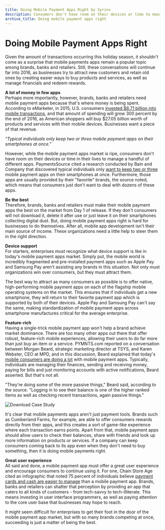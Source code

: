 ```yaml
---
title: Doing Mobile Payment Apps Right by Syrinx
description: Consumers don't have room on their devices or time to manage a handful of different apps. Syrinx offers tips for creating the best mobile payment app.
archive_title: Doing mobile payment apps right
---
```


# Doing Mobile Payment Apps Right

Given the amount of transactions occurring this holiday season, it shouldn't come as a surprise that mobile payments apps remain a popular topic among brands, banks and retailers. Still, these conversations will continue far into 2016, as businesses try to attract new customers and retain old ones by creating easier ways to buy products and services, as well as manage financials and redeem rewards.

**A lot of money in few apps**  
Perhaps more importantly, however, brands, banks and retailers need mobile payment apps because that's where money is being spent. According to eMarketer, in 2015, U.S. consumers [invested $8.71 billion into mobile transactions](http://www.emarketer.com/Article/Mobile-Payments-Will-Triple-US-2016/1013147), and that amount of spending will grow 300 percent by the end of 2016, as American shoppers will buy $27.05 billion worth of products and services with their mobile devices. Businesses want a piece of that revenue.

_"Typical individuals only keep two or three mobile payment apps on their smartphones at once."_

However, while the mobile payment apps market is ripe, consumers don't have room on their devices or time in their lives to manage a handful of different apps. PaymentsSource cited a research conducted by Bain and Company that discovered typical individuals only [want to keep two or three](http://www.paymentssource.com/news/paythink/mobile-payment-app-proliferation-puts-merchant-sites-in-peril-3022877-1.html) mobile payment apps on their smartphones at once. Furthermore, those apps are usually provided by their "favorite" brands, the source noted, which means that consumers just don't want to deal with dozens of these apps.

**Be the best**  
Therefore, brands, banks and retailers must make their mobile payment apps the best on the market from Day 1 of release. If they don't consumers will not download it, delete it after use or just leave it on their smartphones collecting digital dust. But, doing mobile payment apps right is hard for businesses to do themselves. After all, mobile app development isn't their main source of income. These organizations need a little help to steer them in the right direction.

**Device support**  
For starters, enterprises must recognize what device support is like in today's mobile payment apps market. Simply put, the mobile world is incredibly fragmented and pre-installed payment apps such as Apple Pay and Samsung Pay aren't assisting any brands in this situation. Not only must organizations win over consumers, but they must attract them.

The best way to attract as many consumers as possible is to offer native, high-performing mobile payment apps on each of the flagship mobile operating systems on the market. This ensures that if individuals get a new smartphone, they will return to their favorite payment app which is supported by both of their devices. Apple Pay and Samsung Pay can't say the same, making standardization of mobile payment apps across smartphone manufactures critical for the average enterprise.

**Feature-rich**  
Having a single-trick mobile payment app won't help a brand achieve market dominance. There are too many other apps out there that offer robust, feature-rich mobile experiences, allowing their users to do far more than just buy an item or a service. PYMNTS.com reported on a conversation between Morgan Beard, strategic marketing director at TSYS, and Karen Webster, CEO at MPD, and in this discussion, Beard explained that today's [mobile consumers are doing a lot](http://www.pymnts.com/company-spotlight/2015/mobile-payment-surprises-in-the-u-k/) with mobile payment apps. Typically, individuals are managing their finances, sending and receiving money, paying for bills and just monitoring accounts with active notifications, Beard asserted. But that's not all.

"They're doing some of the more passive things," Beard said, according to the source. "Logging in to see their balance is one of the higher ranked items as well as checking recent transactions, again passive things."

![Download Case Study](http://media.syrinx.com/media/06320ed4-4f81-4d18-8d4f-45d509c0f959/img/3340/14120078.jpg)

It's clear that mobile payments apps aren't just payment tools. Brands such as Cumberland Farms, for example, are able to offer consumers rewards directly from their apps, and this creates a sort of game-like experience where each transaction earns points. Apart from that, mobile payment apps should allow users to check their balances, share with friends and look up more information on products or services. If a company can keep consumers coming back to its app even when they don't need to buy something, then it is doing mobile payments right.

**Great user experience**  
All said and done, a mobile payment app must offer a great user experience and encourage consumers to continue using it. For one, Chain Store Age cited an infographic that noted 75 percent of individuals believe [payment cards and cash are easier to manage](http://www.chainstoreage.com/article/infographic-mobile-payment-goes-native) than a mobile payment app. Brands, banks and retailers can shatter that perception by providing an app that caters to all kinds of customers - from tech-savvy to tech-illiterate. This means investing in user interface programmers, as well as paying attention to the core user base that businesses may hope to reach.

It might seem difficult for enterprises to get their foot in the door of the mobile payment app market, but with so many brands competing at once, succeeding is just a matter of being the best.
